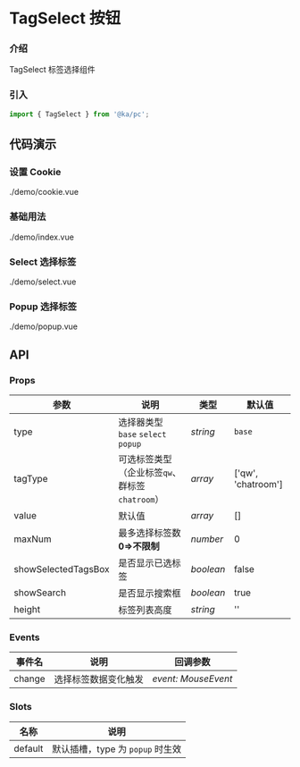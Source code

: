 # TagSelect 按钮

### 介绍

TagSelect 标签选择组件

### 引入

```js
import { TagSelect } from '@ka/pc';
```

## 代码演示

### 设置 Cookie

<demo-code>./demo/cookie.vue</demo-code>

### 基础用法

<demo-code>./demo/index.vue</demo-code>

### Select 选择标签

<demo-code>./demo/select.vue</demo-code>

### Popup 选择标签

<demo-code>./demo/popup.vue</demo-code>


## API

### Props

| 参数          | 说明     | 类型     | 默认值    |
| ------------- | -------- | -------- | --------- |
| type          | 选择器类型 `base` `select` `popup` | _string_ | `base` |
| tagType | 可选标签类型（企业标签`qw`、群标签`chatroom`） | _array_ | ['qw', 'chatroom']         |
| value | 默认值 | _array_ | []         |
| maxNum | 最多选择标签数 **0=>不限制** | _number_ | 0         |
| showSelectedTagsBox | 是否显示已选标签 | _boolean_ | false         |
| showSearch | 是否显示搜索框 | _boolean_ | true         |
| height | 标签列表高度 | _string_ | ''         |

### Events

| 事件名 | 说明       | 回调参数            |
| ------ | ---------- | ------------------- |
| change  | 选择标签数据变化触发 | _event: MouseEvent_ |

### Slots

| 名称    | 说明     |
| ------- | -------- |
| default | 默认插槽，type 为 `popup` 时生效 |
